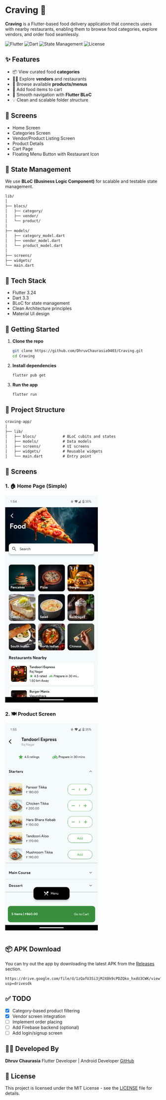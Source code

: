 # Craving 🍔

**Craving** is a Flutter-based food delivery application that connects users with nearby restaurants, enabling them to browse food categories, explore vendors, and order food seamlessly.

![Flutter](https://img.shields.io/badge/Flutter-3.24-blue?logo=flutter)
![Dart](https://img.shields.io/badge/Dart-3.3-blue?logo=dart)
![State Management](https://img.shields.io/badge/BLoC-Architecture-orange)
![License](https://img.shields.io/badge/License-MIT-green)

## ✨ Features

* 📦 View curated food **categories**
* 🧑‍🍳 Explore **vendors** and restaurants
* 🍱 Browse available **products/menus**
* 🛒 Add food items to cart
* 💬 Smooth navigation with **Flutter BLoC**
* 💡 Clean and scalable folder structure

## 📱 Screens

* Home Screen
* Categories Screen
* Vendor/Product Listing Screen
* Product Details
* Cart Page
* Floating Menu Button with Restaurant Icon

## 🧠 State Management

We use **BLoC (Business Logic Component)** for scalable and testable state management.

```
lib/
│
├── blocs/
│   ├── category/
│   ├── vendor/
│   └── product/
│
├── models/
│   ├── category_model.dart
│   ├── vendor_model.dart
│   └── product_model.dart
│
├── screens/
├── widgets/
└── main.dart
```

## 🔧 Tech Stack

* Flutter 3.24
* Dart 3.3
* BLoC for state management
* Clean Architecture principles
* Material UI design

## 🚀 Getting Started

1. **Clone the repo**

   ```bash
   git clone https://github.com/DhruvChaurasia9403/Craving.git
   cd Craving
   ```

2. **Install dependencies**

   ```bash
   flutter pub get
   ```

3. **Run the app**

   ```bash
   flutter run
   ```

## 📂 Project Structure

```
craving-app/
│
├── lib/
│   ├── blocs/            # BLoC cubits and states
│   ├── models/           # Data models
│   ├── screens/          # UI screens
│   ├── widgets/          # Reusable widgets
│   └── main.dart         # Entry point
```

## 📱 Screens

### 1. 🏠 Home Page (Simple)

<img src="assets/home_screen.png" alt="Home Screen" width="300"/>

### 2. 🍽️ Product Screen

<img src="assets/product_screen.png" alt="Product Screen" width="300"/>


```

```

## 📦 APK Download

You can try out the app by downloading the latest APK from the [Releases](https://github.com/DhruvChaurasia9403/Craving) section.

```
https://drive.google.com/file/d/1zQafU3Si3jMJX8k9cPDZQko_hxdU3CWK/view?usp=drivesdk
```

## ✅ TODO

* [x] Category-based product filtering
* [x] Vendor screen integration
* [ ] Implement order placing
* [ ] Add Firebase backend (optional)
* [ ] Add login/signup screen

## 🧑‍💻 Developed By

**Dhruv Chaurasia**
Flutter Developer | Android Developer
[GitHub](https://github.com/DhruvChaurasia9403)

## 📄 License

This project is licensed under the MIT License - see the [LICENSE](LICENSE) file for details.
